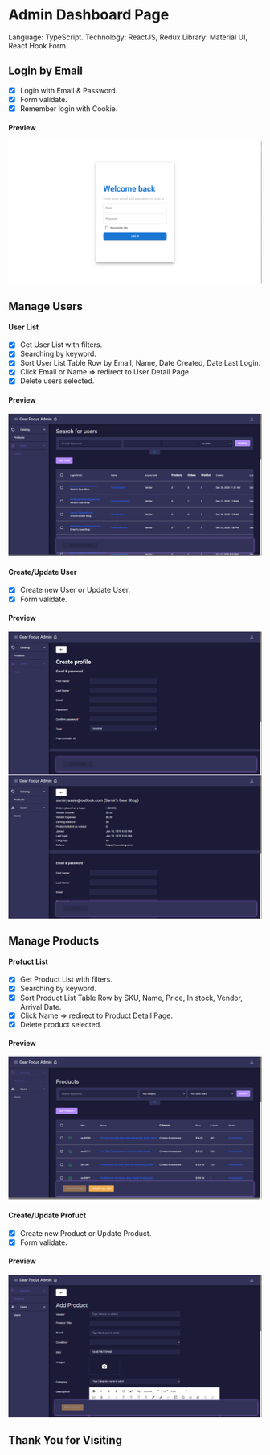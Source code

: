 # Admin Dashboard Page
Language: TypeScript.
Technology: ReactJS, Redux
Library: Material UI, React Hook Form.


## Login by Email

- [x]  Login with Email & Password.
- [x]  Form validate.
- [x]  Remember login with Cookie.

#### Preview
![Login](./public/preview/login.png)

## Manage Users
#### User List
- [x]  Get User List with filters.
- [x]  Searching by keyword.
- [x]  Sort User List Table Row by Email, Name, Date Created, Date Last Login.
- [x]  Click Email or Name => redirect to User Detail Page.
- [x]  Delete users selected.

#### Preview
![ManageUser](./public/preview/ManageUser.png)


#### Create/Update User
- [x]  Create new User or Update User.
- [x]  Form validate.

#### Preview
![CreateUser](./public/preview/CreateUser.png)
![DetailUser](./public/preview/DetailUser.png)

## Manage Products
#### Profuct List
- [x]  Get Product List with filters.
- [x]  Searching by keyword.
- [x]  Sort Product List Table Row by SKU, Name, Price, In stock, Vendor, Arrival Date.
- [x]  Click Name => redirect to Product Detail Page.
- [x]  Delete product selected.

#### Preview
![ManageProduct](./public/preview/ManageProduct.png)

#### Create/Update Profuct
- [x]  Create new Product or Update Product.
- [x]  Form validate.

#### Preview
![CreateProduct](./public/preview/CreateProduct.png)

## Thank You for Visiting
